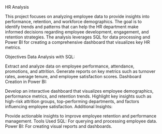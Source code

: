 HR Analysis


This project focuses on analyzing employee data to provide insights into performance, retention, and workforce demographics. The goal is to identify trends and patterns that can help the HR department make informed decisions regarding employee development, engagement, and retention strategies. The analysis leverages SQL for data processing and Power BI for creating a comprehensive dashboard that visualizes key HR metrics.

Objectives
Data Analysis with SQL:

Extract and analyze data on employee performance, attendance, promotions, and attrition.
Generate reports on key metrics such as turnover rates, average tenure, and employee satisfaction scores.
Dashboard Creation in Power BI:

Develop an interactive dashboard that visualizes employee demographics, performance metrics, and retention trends.
Highlight key insights such as high-risk attrition groups, top-performing departments, and factors influencing employee satisfaction.
Additional Insights:

Provide actionable insights to improve employee retention and performance management.
Tools Used
SQL: For querying and processing employee data.
Power BI: For creating visual reports and dashboards.
